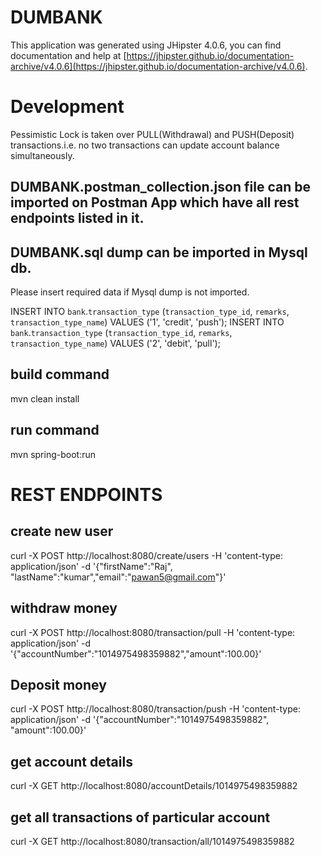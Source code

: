 # DUMBANK
This application was generated using JHipster 4.0.6, you can find documentation and help at [https://jhipster.github.io/documentation-archive/v4.0.6](https://jhipster.github.io/documentation-archive/v4.0.6).


# Development

Pessimistic Lock is taken over PULL(Withdrawal) and PUSH(Deposit) transactions.i.e. no two transactions can update account balance simultaneously.

## DUMBANK.postman_collection.json file can be imported on Postman App which have all rest endpoints listed in it.

## DUMBANK.sql dump can be imported in Mysql db.

Please insert required data if Mysql dump is not imported.


INSERT INTO `bank`.`transaction_type` (`transaction_type_id`, `remarks`, `transaction_type_name`) VALUES ('1', 'credit', 'push');
INSERT INTO `bank`.`transaction_type` (`transaction_type_id`, `remarks`, `transaction_type_name`) VALUES ('2', 'debit', 'pull');


## build command 

mvn clean install

## run command 

mvn spring-boot:run

# REST ENDPOINTS 

## create new user 

curl -X POST http://localhost:8080/create/users -H 'content-type: application/json' -d '{"firstName":"Raj",	"lastName":"kumar","email":"pawan5@gmail.com"}'


## withdraw money

curl -X POST http://localhost:8080/transaction/pull -H 'content-type: application/json' -d '{"accountNumber":"1014975498359882","amount":100.00}'

## Deposit money

curl -X POST http://localhost:8080/transaction/push -H 'content-type: application/json' -d '{"accountNumber":"1014975498359882",
	"amount":100.00}'
   
   
## get account details 

curl -X GET  http://localhost:8080/accountDetails/1014975498359882

## get all transactions of particular account

curl -X GET http://localhost:8080/transaction/all/1014975498359882
